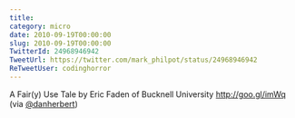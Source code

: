 ```yaml
---
title: 
category: micro
date: 2010-09-19T00:00:00
slug: 2010-09-19T00:00:00
TwitterId: 24968946942
TweetUrl: https://twitter.com/mark_philpot/status/24968946942
ReTweetUser: codinghorror
---
```


<i class="fa fa-retweet" aria-hidden="true"></i> A Fair(y) Use Tale by Eric Faden of Bucknell University http://goo.gl/imWq (via [@danherbert](https://twitter.com/danherbert))